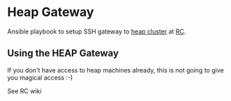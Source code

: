 # Heap Gateway

Ansible playbook to setup SSH gateway to [heap
cluster](https://www.recurse.com/blog/126-heap-sponsors-rc-community-cluster) at
[RC](https://recurse.com).

## Using the HEAP Gateway
If you don't have access to heap machines already, this is not going to give you magical access :-)

See RC wiki
